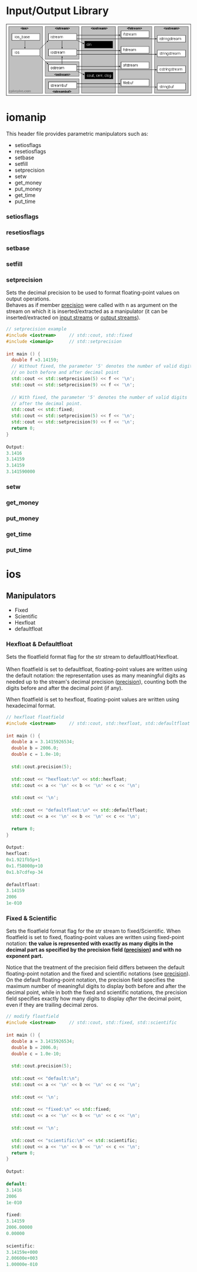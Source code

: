 # Input/Output Library

![](../assets/iolibrary.png)

# iomanip

This header file provides parametric manipulators such as:

* setiosflags
* resetiosflags
* setbase
* setfill
* setprecision
* setw
* get\_money
* put\_money
* get\_time
* put\_time

### setiosflags



### resetiosflags



### setbase



### setfill



### setprecision

Sets the decimal precision to be used to format floating-point values on output operations.\
Behaves as if member [precision](http://www.cplusplus.com/ios\_base::precision) were called with n as argument on the stream on which it is inserted/extracted as a manipulator (it can be inserted/extracted on [input streams](http://www.cplusplus.com/basic\_istream) or [output streams](http://www.cplusplus.com/basic\_ostream)).

```cpp
// setprecision example
#include <iostream>     // std::cout, std::fixed
#include <iomanip>      // std::setprecision

int main () {
  double f =3.14159;
  // Without fixed, the parameter '5' denotes the number of valid digits
  // on both before and after decimal point
  std::cout << std::setprecision(5) << f << '\n';
  std::cout << std::setprecision(9) << f << '\n';
  
  // With fixed, the parameter '5' denotes the number of valid digits 
  // after the decimal point.
  std::cout << std::fixed;
  std::cout << std::setprecision(5) << f << '\n';
  std::cout << std::setprecision(9) << f << '\n';
  return 0;
}

Output:
3.1416
3.14159
3.14159
3.141590000
```

### setw



### get\_money



### put\_money



### get\_time



### put\_time


# ios



## Manipulators

* Fixed
* Scientific
* Hexfloat
* defaultfloat

### Hexfloat & Defaultfloat

Sets the floatfield format flag for the str stream to defaultfloat/Hexfloat.\
\
&#x20;When floatfield is set to defaultfloat, floating-point values are written using the default notation: the representation uses as many meaningful digits as needed up to the stream's decimal precision ([precision](http://www.cplusplus.com/ios\_base::precision)), counting both the digits before and after the decimal point (if any).

When floatfield is set to hexfloat, floating-point values are written using hexadecimal format.

```cpp
// hexfloat floatfield
#include <iostream>     // std::cout, std::hexfloat, std::defaultfloat

int main () {
  double a = 3.1415926534;
  double b = 2006.0;
  double c = 1.0e-10;

  std::cout.precision(5);

  std::cout << "hexfloat:\n" << std::hexfloat;
  std::cout << a << '\n' << b << '\n' << c << '\n';

  std::cout << '\n';

  std::cout << "defaultfloat:\n" << std::defaultfloat;
  std::cout << a << '\n' << b << '\n' << c << '\n';

  return 0;
}

Output:
hexfloat:
0x1.921fb5p+1
0x1.f58000p+10
0x1.b7cdfep-34

defaultfloat:
3.14159
2006
1e-010
```

### Fixed & Scientific

Sets the floatfield format flag for the str stream to fixed/Scientific. When floatfield is set to fixed, floating-point values are written using fixed-point notation: **the value is represented with exactly as many digits in the decimal part as specified by the precision field (**[**precision**](http://www.cplusplus.com/ios\_base::precision)**) and with no exponent part.**

Notice that the treatment of the precision field differs between the default floating-point notation and the fixed and scientific notations (see [precision](http://www.cplusplus.com/ios\_base::precision)). On the default floating-point notation, the precision field specifies the maximum number of meaningful digits to display both before and after the decimal point, while in both the fixed and scientific notations, the precision field specifies exactly how many digits to display _after_ the decimal point, even if they are trailing decimal zeros.

```cpp
// modify floatfield
#include <iostream>     // std::cout, std::fixed, std::scientific

int main () {
  double a = 3.1415926534;
  double b = 2006.0;
  double c = 1.0e-10;

  std::cout.precision(5);

  std::cout << "default:\n";
  std::cout << a << '\n' << b << '\n' << c << '\n';

  std::cout << '\n';

  std::cout << "fixed:\n" << std::fixed;
  std::cout << a << '\n' << b << '\n' << c << '\n';

  std::cout << '\n';

  std::cout << "scientific:\n" << std::scientific;
  std::cout << a << '\n' << b << '\n' << c << '\n';
  return 0;
}

Output:

default:
3.1416
2006
1e-010

fixed:
3.14159
2006.00000
0.00000

scientific:
3.14159e+000
2.00600e+003
1.00000e-010
```
